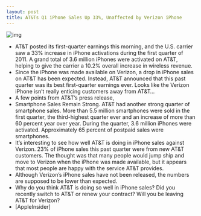 ```yaml
---
layout: post
title: AT&Ts Q1 iPhone Sales Up 33%, Unaffected by Verizon iPhone
---
```

![img](http://media.idownloadblog.com/wp-content/uploads/2011/04/att-with-logo.jpeg)
* AT&T posted its first-quarter earnings this morning, and the U.S. carrier saw a 33% increase in iPhone activations during the first quarter of 2011. A grand total of 3.6 million iPhones were activated on AT&T, helping to give the carrier a 10.2% overall increase in wireless revenue.
* Since the iPhone was made available on Verizon, a drop in iPhone sales on AT&T has been expected. Instead, AT&T announced that this past quarter was its best first-quarter earnings ever. Looks like the Verizon iPhone isn’t really enticing customers away from AT&T…
* A few points from AT&T’s press release,
* Smartphone Sales Remain Strong. AT&T had another strong quarter of smartphone sales. More than 5.5 million smartphones were sold in the first quarter, the third-highest quarter ever and an increase of more than 60 percent year over year. During the quarter, 3.6 million iPhones were activated. Approximately 65 percent of postpaid sales were smartphones.
* It’s interesting to see how well AT&T is doing in iPhone sales against Verizon. 23% of iPhone sales this past quarter were from new AT&T customers. The thought was that many people would jump ship and move to Verizon when the iPhone was made available, but it appears that most people are happy with the service AT&T provides.
* Although Verizon’s iPhone sales have not been released, the numbers are supposed to be lower than expected.
* Why do you think AT&T is doing so well in iPhone sales? Did you recently switch to AT&T or renew your contract? Will you be leaving AT&T for Verizon?
* [AppleInsider]

